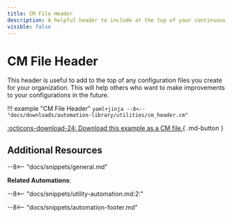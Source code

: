 ```yaml
---
title: CM File Header
description: A helpful header to include at the top of your continuous merge files.
visible: false
---
```

# CM File Header

This header is useful to add to the top of any configuration files you create for your organization. This will help others who want to make improvements to your configurations in the future.

!!! example "CM File Header"
    ```yaml+jinja
    --8<-- "docs/downloads/automation-library/utilities/cm_header.cm"
    ```
    <div class="result" markdown>
      <span>
      [:octicons-download-24: Download this example as a CM file.](/downloads/automation-library/utilities/cm_header.cm){ .md-button }
      </span>
    </div>

## Additional Resources

--8<-- "docs/snippets/general.md"

**Related Automations**:

--8<-- "docs/snippets/utility-automation.md:2:"

--8<-- "docs/snippets/automation-footer.md"

